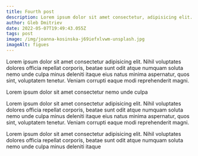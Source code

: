 ```yaml
---
title: Fourth post
description: Lorem ipsum dolor sit amet consectetur, adipisicing elit. Vitae, nobis?
author: Gleb Dmitriev
date: 2022-05-07T19:49:43.055Z
tags: post
image: /img/joanna-kosinska-j69iefxlvwm-unsplash.jpg
imageAlt: figues
---
```

Lorem ipsum dolor sit amet consectetur adipisicing elit. Nihil voluptates dolores officia repellat corporis, beatae sunt odit atque numquam soluta nemo unde culpa minus deleniti itaque eius natus minima aspernatur, quos sint, voluptatem tenetur. Veniam corrupti eaque modi reprehenderit magni.

Lorem ipsum dolor sit amet consectetur nemo unde culpa

Lorem ipsum dolor sit amet consectetur adipisicing elit. Nihil voluptates dolores officia repellat corporis, beatae sunt odit atque numquam soluta nemo unde culpa minus deleniti itaque eius natus minima aspernatur, quos sint, voluptatem tenetur. Veniam corrupti eaque modi reprehenderit magni.

Lorem ipsum dolor sit amet consectetur adipisicing elit. Nihil voluptates dolores officia repellat corporis, beatae sunt odit atque numquam soluta nemo unde culpa minus deleniti itaque